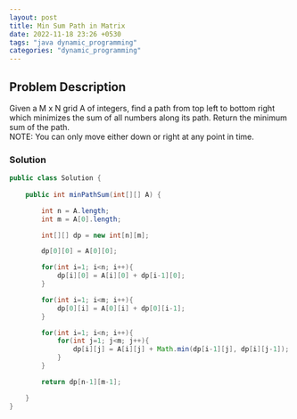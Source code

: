 ```yaml
---
layout: post
title: Min Sum Path in Matrix
date: 2022-11-18 23:26 +0530
tags: "java dynamic_programming"
categories: "dynamic_programming"
---
```


## Problem Description

Given a M x N grid A of integers, find a path from top left to bottom right which minimizes the sum of all numbers along its path.
Return the minimum sum of the path.  
NOTE: You can only move either down or right at any point in time.

### Solution

```java
public class Solution {
    
    public int minPathSum(int[][] A) {

        int n = A.length;
        int m = A[0].length;

        int[][] dp = new int[n][m];

        dp[0][0] = A[0][0];

        for(int i=1; i<n; i++){
            dp[i][0] = A[i][0] + dp[i-1][0];
        }

        for(int i=1; i<m; i++){
            dp[0][i] = A[0][i] + dp[0][i-1];
        }

        for(int i=1; i<n; i++){
            for(int j=1; j<m; j++){
                dp[i][j] = A[i][j] + Math.min(dp[i-1][j], dp[i][j-1]);
            }
        }

        return dp[n-1][m-1];

    }
}
```

